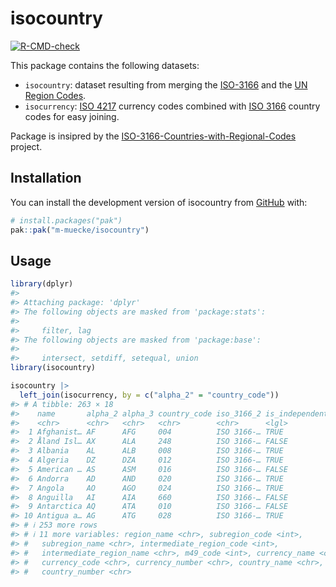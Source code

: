 
<!-- README.md is generated from README.Rmd. Please edit that file -->

# isocountry

<!-- badges: start -->

[![R-CMD-check](https://github.com/maximilian-muecke/isocountry/actions/workflows/R-CMD-check.yaml/badge.svg)](https://github.com/maximilian-muecke/isocountry/actions/workflows/R-CMD-check.yaml)
<!-- badges: end -->

This package contains the following datasets:

- `isocountry`: dataset resulting from merging the
  [ISO-3166](https://en.wikipedia.org/wiki/ISO_3166-1) and the [UN
  Region Codes](https://unstats.un.org/unsd/methodology/m49/overview).
- `isocurrency`: [ISO 4217](https://www.iban.com/currency-codes)
  currency codes combined with [ISO
  3166](https://www.iban.com/country-codes) country codes for easy
  joining.

Package is insipred by the
[ISO-3166-Countries-with-Regional-Codes](https://github.com/lukes/ISO-3166-Countries-with-Regional-Codes)
project.

## Installation

You can install the development version of isocountry from
[GitHub](https://github.com/) with:

``` r
# install.packages("pak")
pak::pak("m-muecke/isocountry")
```

## Usage

``` r
library(dplyr)
#>
#> Attaching package: 'dplyr'
#> The following objects are masked from 'package:stats':
#>
#>     filter, lag
#> The following objects are masked from 'package:base':
#>
#>     intersect, setdiff, setequal, union
library(isocountry)

isocountry |>
  left_join(isocurrency, by = c("alpha_2" = "country_code"))
#> # A tibble: 263 × 18
#>    name       alpha_2 alpha_3 country_code iso_3166_2 is_independent region_code
#>    <chr>      <chr>   <chr>   <chr>        <chr>      <lgl>                <int>
#>  1 Afghanist… AF      AFG     004          ISO 3166-… TRUE                   142
#>  2 Åland Isl… AX      ALA     248          ISO 3166-… FALSE                  150
#>  3 Albania    AL      ALB     008          ISO 3166-… TRUE                   150
#>  4 Algeria    DZ      DZA     012          ISO 3166-… TRUE                     2
#>  5 American … AS      ASM     016          ISO 3166-… FALSE                    9
#>  6 Andorra    AD      AND     020          ISO 3166-… TRUE                   150
#>  7 Angola     AO      AGO     024          ISO 3166-… TRUE                     2
#>  8 Anguilla   AI      AIA     660          ISO 3166-… FALSE                   19
#>  9 Antarctica AQ      ATA     010          ISO 3166-… FALSE                   NA
#> 10 Antigua a… AG      ATG     028          ISO 3166-… TRUE                    19
#> # ℹ 253 more rows
#> # ℹ 11 more variables: region_name <chr>, subregion_code <int>,
#> #   subregion_name <chr>, intermediate_region_code <int>,
#> #   intermediate_region_name <chr>, m49_code <int>, currency_name <chr>,
#> #   currency_code <chr>, currency_number <chr>, country_name <chr>,
#> #   country_number <chr>
```
